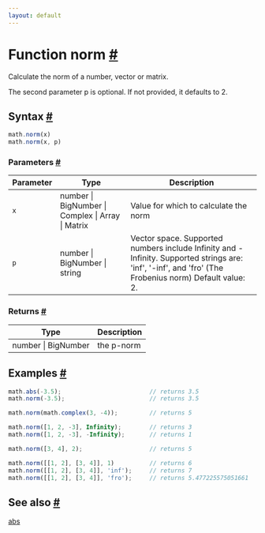 ```yaml
---
layout: default
---
```


<h1 id="function-norm">Function norm <a href="#function-norm" title="Permalink">#</a></h1>

Calculate the norm of a number, vector or matrix.

The second parameter p is optional. If not provided, it defaults to 2.


<h2 id="syntax">Syntax <a href="#syntax" title="Permalink">#</a></h2>

```js
math.norm(x)
math.norm(x, p)
```

<h3 id="parameters">Parameters <a href="#parameters" title="Permalink">#</a></h3>

Parameter | Type | Description
--------- | ---- | -----------
`x` | number &#124; BigNumber &#124; Complex &#124; Array &#124; Matrix |  Value for which to calculate the norm
`p` | number &#124; BigNumber &#124; string |  Vector space. Supported numbers include Infinity and -Infinity. Supported strings are: 'inf', '-inf', and 'fro' (The Frobenius norm) Default value: 2.

<h3 id="returns">Returns <a href="#returns" title="Permalink">#</a></h3>

Type | Description
---- | -----------
number &#124; BigNumber | the p-norm


<h2 id="examples">Examples <a href="#examples" title="Permalink">#</a></h2>

```js
math.abs(-3.5);                         // returns 3.5
math.norm(-3.5);                        // returns 3.5

math.norm(math.complex(3, -4));         // returns 5

math.norm([1, 2, -3], Infinity);        // returns 3
math.norm([1, 2, -3], -Infinity);       // returns 1

math.norm([3, 4], 2);                   // returns 5

math.norm([[1, 2], [3, 4]], 1)          // returns 6
math.norm([[1, 2], [3, 4]], 'inf');     // returns 7
math.norm([[1, 2], [3, 4]], 'fro');     // returns 5.477225575051661
```


<h2 id="see-also">See also <a href="#see-also" title="Permalink">#</a></h2>

[abs](abs.html)


<!-- Note: This file is automatically generated from source code comments. Changes made in this file will be overridden. -->

